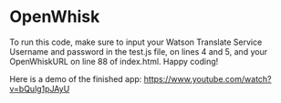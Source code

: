 # OpenWhisk

To run this code, make sure to input your Watson Translate Service Username and
password in the test.js file, on lines 4 and 5, and your OpenWhiskURL on line 88 of index.html. Happy coding!

Here is a demo of the finished app: https://www.youtube.com/watch?v=bQulg1pJAyU

